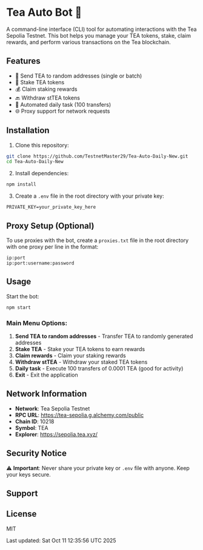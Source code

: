 # Tea Auto Bot 🍵

A command-line interface (CLI) tool for automating interactions with the Tea Sepolia Testnet. This bot helps you manage your TEA tokens, stake, claim rewards, and perform various transactions on the Tea blockchain.

## Features

- 🔄 Send TEA to random addresses (single or batch)
- 📌 Stake TEA tokens
- 💰 Claim staking rewards
- 🔙 Withdraw stTEA tokens
- 🤖 Automated daily task (100 transfers)
- 🌐 Proxy support for network requests

## Installation

1. Clone this repository:
```bash
git clone https://github.com/TestnetMaster29/Tea-Auto-Daily-New.git
cd Tea-Auto-Daily-New
```

2. Install dependencies:
```bash
npm install
```

3. Create a `.env` file in the root directory with your private key:
```
PRIVATE_KEY=your_private_key_here
```

## Proxy Setup (Optional)

To use proxies with the bot, create a `proxies.txt` file in the root directory with one proxy per line in the format:
```
ip:port
ip:port:username:password
```

## Usage

Start the bot:
```bash
npm start
```

### Main Menu Options:

1. **Send TEA to random addresses** - Transfer TEA to randomly generated addresses
2. **Stake TEA** - Stake your TEA tokens to earn rewards
3. **Claim rewards** - Claim your staking rewards
4. **Withdraw stTEA** - Withdraw your staked TEA tokens
5. **Daily task** - Execute 100 transfers of 0.0001 TEA (good for activity)
6. **Exit** - Exit the application

## Network Information

- **Network**: Tea Sepolia Testnet
- **RPC URL**: https://tea-sepolia.g.alchemy.com/public
- **Chain ID**: 10218
- **Symbol**: TEA
- **Explorer**: https://sepolia.tea.xyz/

## Security Notice

⚠️ **Important**: Never share your private key or `.env` file with anyone. Keep your keys secure.

## Support


## License

MIT

Last updated: Sat Oct 11 12:35:56 UTC 2025
